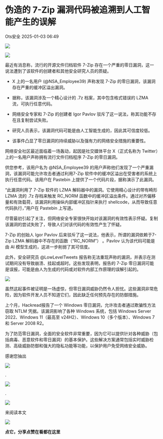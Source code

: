 #  伪造的 7-Zip 漏洞代码被追溯到人工智能产生的误解   
 Ots安全   2025-01-03 06:49  
  
![](https://mmbiz.qpic.cn/mmbiz_gif/bL2iaicTYdZn7gtxSFZlfuCW6AdQib8Q1onbR0U2h9icP1eRO6wH0AcyJmqZ7USD0uOYncCYIH7ZEE8IicAOPxyb9IA/640?wx_fmt=gif "")  
  
![](https://mmbiz.qpic.cn/sz_mmbiz_jpg/rWGOWg48tad8Eh30fibaTM0yN24SRibKIxjYicJIq1fiaXA1N0rSwmUYR4I3LBHAZP1UoBWiaAvk4NpicfsZ32AIj2Mw/640?wx_fmt=jpeg&from=appmsg "")  
  
最近有消息称，流行的开源文件归档软件 7-Zip 存在一个严重的零日漏洞，这一说法遭到了该软件的创建者和其他安全研究人员的质疑。   
- X 上的一名用户 (@NSA_Employee39) 声称发现 7-Zip 的零日漏洞，该漏洞存在严重的缓冲区溢出漏洞。  
  
- 据称，该漏洞涉及一个精心设计的 .7z 档案，其中包含格式错误的 LZMA 流，可执行任意代码。  
  
- 网络安全专家和 7-Zip 的创建者 Igor Pavlov 驳斥了这一说法，称其功能不存在且复制尝试失败。  
  
- 研究人员表示，该漏洞代码可能是由人工智能生成的，因此其可信度较低。  
  
- 该事件凸显了零日漏洞的持续威胁以及强有力的网络安全措施的重要性。  
  
网络安全社区最近面临着一场轰动，起因是社交媒体平台 X（正式名称为 Twitter）上的一名用户声称拥有流行文件归档程序 7-Zip 的零日漏洞。  
  
供您参考，该用户名为 @NSA_Employee39 的用户声称他们发现了一个严重漏洞，该漏洞可能允许攻击者通过利用7-Zip 软件中的缓冲区溢出在受害者的系统上执行任意代码。该用户在 Pastebin 上提供了一个代码片段，据称演示了此漏洞。  
  
“此漏洞利用了 7-Zip 软件的 LZMA 解码器中的漏洞。它使用精心设计的带有畸形 LZMA 流的 .7z 存档来触发 RC_NORM 函数中的缓冲区溢出条件。通过对齐偏移量和有效载荷，该漏洞利用操纵内部缓冲区指针来执行 shellcode，从而导致任意代码执行，”用户在 Pastebin 上写道。  
  
尽管最初引起了关注，但网络安全专家很快开始对该漏洞的有效性表示怀疑。复制该漏洞的尝试失败了，导致人们对该代码的有效性产生了怀疑。  
  
7-Zip 的创始人 Igor Pavlov 后来驳斥了这一说法，他表示，所谓的漏洞依赖于7-Zip LZMA 解码器中不存在的函数（“RC_NORM”） 。Pavlov 认为该代码可能是由 AI 模型生成的，这进一步削弱了其可信度。  
  
此外，安全研究员 @LowLevelTweets 报告称无法重现声称的漏洞，并表示在测试期间没有导致崩溃、挂起或超时。这些发现表明，报告的 7-Zip 零日漏洞可能是误报，可能是由人为生成的代码或对软件内部工作原理的误解引起的。  
  
![](https://mmbiz.qpic.cn/sz_mmbiz_jpg/rWGOWg48tad8Eh30fibaTM0yN24SRibKIxvciaqEXfab3GbPMKXaku1Fj7tueEDXUMyElsSkSEf78qiafVjSEAQUCQ/640?wx_fmt=jpeg&from=appmsg "")  
  
虽然这起事件被证明是一场虚惊，但零日漏洞威胁仍然令人担忧。这些漏洞非常危险，因为软件开发人员不知道它们，因此缺乏任何预先存在的防御措施。  
  
上个月，Hackread报告了一个 Windows 零日漏洞，允许攻击者通过欺骗性方法窃取 NTLM 凭据。该漏洞影响了各种 Windows 系统，包括 Windows Server 2022、Windows 11（最高至 v24H2）、Windows 10（多个版本）、Windows 7 和 Server 2008 R2。  
  
为了防范零日漏洞，全面的安全软件非常重要，因为它可以提供针对各种威胁（包括病毒、恶意软件和零日漏洞）的基本保护。这些解决方案通常包括实时威胁检测、高级威胁防御和强大的隐私功能等功能，以保护用户免受网络安全威胁。  
  
  
  
感谢您抽出  
  
![](https://mmbiz.qpic.cn/mmbiz_gif/Ljib4So7yuWgdSBqOibtgiaYWjL4pkRXwycNnFvFYVgXoExRy0gqCkqvrAghf8KPXnwQaYq77HMsjcVka7kPcBDQw/640?wx_fmt=gif "")  
  
.  
  
![](https://mmbiz.qpic.cn/mmbiz_gif/Ljib4So7yuWgdSBqOibtgiaYWjL4pkRXwycd5KMTutPwNWA97H5MPISWXLTXp0ibK5LXCBAXX388gY0ibXhWOxoEKBA/640?wx_fmt=gif "")  
  
.  
  
![](https://mmbiz.qpic.cn/mmbiz_gif/Ljib4So7yuWgdSBqOibtgiaYWjL4pkRXwycU99fZEhvngeeAhFOvhTibttSplYbBpeeLZGgZt41El4icmrBibojkvLNw/640?wx_fmt=gif "")  
  
来阅读本文  
  
![](https://mmbiz.qpic.cn/mmbiz_gif/Ljib4So7yuWge7Mibiad1tV0iaF8zSD5gzicbxDmfZCEL7vuOevN97CwUoUM5MLeKWibWlibSMwbpJ28lVg1yj1rQflyQ/640?wx_fmt=gif "")  
  
**点它，分享点赞在看都在这里**  
  
